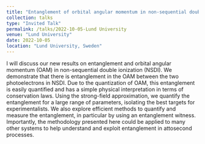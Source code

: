 ```yaml
---
title: "Entanglement of orbital angular momentum in non-sequential double ionization"
collection: talks
type: "Invited Talk"
permalink: /talks/2022-10-05-Lund University
venue: "Lund University"
date: 2022-10-05
location: "Lund University, Sweden"
---
```


I will discuss our new results on entanglement and orbital angular momentum (OAM) in non-sequential double ionization (NSDI). We demonstrate that there is entanglement in the OAM between the two photoelectrons in NSDI. Due to the quantization of OAM, this entanglement is easily quantified and has a simple physical interpretation in terms of conservation laws. Using the strong-field approximation, we quantify the entanglement for a large range of parameters, isolating the best targets for experimentalists. We also explore efficient methods to quantify and measure the entanglement, in particular by using an entanglement witness. Importantly, the methodology presented here could be applied to many other systems to help understand and exploit entanglement in attosecond processes. 
